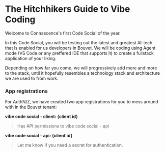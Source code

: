 # The Hitchhikers Guide to Vibe Coding
Welcome to Connascence's first Code Social of the year.

In this Code Social, you will be testing out the latest and greatest AI-tech that is enabled for us developers in Bouvet.
We will be coding using Agent mode (VS Code or any preffered IDE that supports it) to create a fullstack application of your liking.

Depending on how far you come, we will progressively add more and more to the stack, until it hopefully resembles a technology stack and architecture we are used to from work.


### App registrations
For AuthN/Z, we have created two app registrations for you to mess around with in the Bouvet tenant:

__vibe code social - client: {client id}__
> Has API permissions to vibe code social - api
 

__vibe code social - api: {client id}__
> Let me know if you need a secret for authentication.